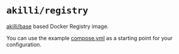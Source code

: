 # `akilli/registry`

[akilli/base](https://github.com/akilli/base) based Docker Registry image.

You can use the example [compose.yml](compose.yml) as a starting point for your configuration.
